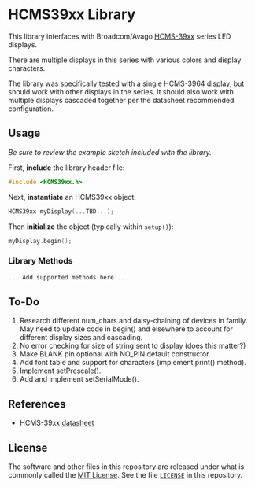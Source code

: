 # HCMS39xx Library

This library interfaces with Broadcom/Avago [HCMS-39xx][2] series LED displays.

There are multiple displays in this series with various colors and display characters.

The library was specifically tested with a single HCMS-3964 display, but should work with other displays in the series. It should also work with multiple displays cascaded together per the datasheet recommended configuration.

## Usage

_Be sure to review the example sketch included with the library._

First, **include** the library header file:

```cpp
#include <HCMS39xx.h>
```

Next, **instantiate** an HCMS39xx object:

```cpp
HCMS39xx myDisplay(...TBD...);
```

Then **initialize** the object (typically within `setup()`):

```cpp
myDisplay.begin();
```

### Library Methods

```cpp
... Add supported methods here ...
```

## To-Do

1. Research different num_chars and daisy-chaining of devices in family. May need to update code in begin() and elsewhere to account for different display sizes and cascading.
2. No error checking for size of string sent to display (does this matter?)
3. Make BLANK pin optional with NO_PIN default constructor.
4. Add font table and support for characters (implement print() method).
5. Implement setPrescale().
6. Add and implement setSerialMode().

## References

+ HCMS-39xx [datasheet][1]

## License

The software and other files in this repository are released under what is commonly called the [MIT License][100]. See the file [`LICENSE`][101] in this repository.

[1]:https://docs.broadcom.com/docs/AV02-0868EN
[2]:https://www.broadcom.com/products/leds-and-displays/smart-alphanumeric-displays/serial-interface/hcms-3964
[100]: https://choosealicense.com/licenses/mit/
[101]: ./LICENSE
[200]: https://github.com/Andy4495/HCMS39xx
